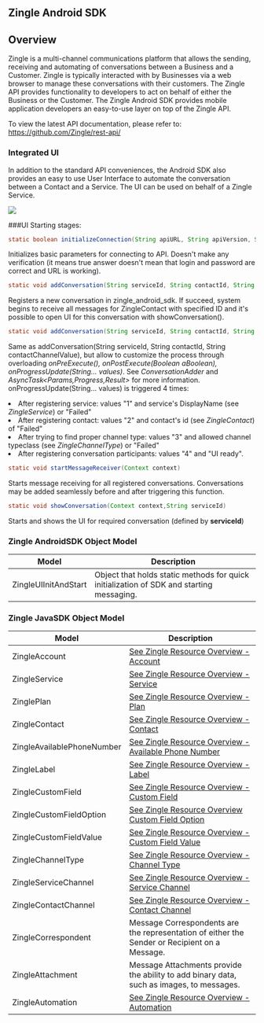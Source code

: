 ## Zingle Android SDK

## Overview

Zingle is a multi-channel communications platform that allows the sending, receiving and automating of conversations between a Business and a Customer.  Zingle is typically interacted with by Businesses via a web browser to manage these conversations with their customers.  The Zingle API provides functionality to developers to act on behalf of either the Business or the Customer.  The Zingle Android SDK provides mobile application developers an easy-to-use layer on top of the Zingle API.

To view the latest API documentation, please refer to: https://github.com/Zingle/rest-api/

### Integrated UI

In addition to the standard API conveniences, the Android SDK also provides an easy to use User Interface to automate the conversation between a Contact and a Service.  The UI can be used on behalf of a Zingle Service.

![](https://github.com/Zingle/android-sdk/blob/master/docs/resources/EmulScreenshot.tiff)

###UI Starting stages:
```java
static boolean initializeConnection(String apiURL, String apiVersion, String token, String password);
```
Initializes basic parameters for connecting to API. Doesn't make any verification (it means true answer doesn't mean that login and password are correct and URL is working).

```java
static void addConversation(String serviceId, String contactId, String contactChannelValue);
```
Registers a new conversation in zingle_android_sdk. If succeed, system begins to receive all messages for ZingleContact with specified ID
and it's possible to open UI for this conversation with showConversation().

```java
static void addConversation(String serviceId, String contactId, String contactChannelValue, ConversationAdderBase ca)
```
Same as addConversation(String serviceId, String contactId, String contactChannelValue), but allow to customize the process
through overloading <i>onPreExecute(), onPostExecute(Boolean aBoolean), onProgressUpdate(String... values)</i>.
See <i>ConversationAdder</i> and <i>AsyncTask<Params,Progress,Result></i> for more information.
<br>
onProgressUpdate(String... values) is triggered 4 times:<br>
<bl>
<li>After registering service: values "1" and service's DisplayName (see <i>ZingleService</i>) or "Failed"</li>
<li>After registering contact: values "2" and contact's id (see <i>ZingleContact</i>) of "Failed"</li>
<li>After trying to find proper channel type: values "3" and allowed channel typeclass (see <i>ZingleChannelType</i>) or "Failed"</li>
<li>After registering conversation participants: values "4" and "UI ready".</li>
</bl>

```java
static void startMessageReceiver(Context context)
```
Starts message receiving for all registered conversations. Conversations may be added seamlessly before and after triggering this function.

```java
static void showConversation(Context context,String serviceId)
```
Starts and shows the UI for required conversation (defined by <b>serviceId</b>)

### Zingle AndroidSDK Object Model

Model | Description
--- | ---
ZingleUIInitAndStart | Object that holds static methods for quick initialization of SDK and starting messaging.

### Zingle JavaSDK Object Model

Model | Description
--- | ---
ZingleAccount | [See Zingle Resource Overview - Account](https://github.com/Zingle/rest-api/blob/master/resource_overview.md#account)
ZingleService | [See Zingle Resource Overview - Service](https://github.com/Zingle/rest-api/blob/master/resource_overview.md#service)
ZinglePlan | [See Zingle Resource Overview - Plan](https://github.com/Zingle/rest-api/blob/master/resource_overview.md#plan)
ZingleContact | [See Zingle Resource Overview - Contact](https://github.com/Zingle/rest-api/blob/master/resource_overview.md#contact)
ZingleAvailablePhoneNumber | [See Zingle Resource Overview - Available Phone Number](https://github.com/Zingle/rest-api/blob/master/resource_overview.md#available-phone-number)
ZingleLabel | [See Zingle Resource Overview - Label](https://github.com/Zingle/rest-api/blob/master/resource_overview.md#label)
ZingleCustomField | [See Zingle Resource Overview - Custom Field](https://github.com/Zingle/rest-api/blob/master/resource_overview.md#custom-field)
ZingleCustomFieldOption | [See Zingle Resource Overview Custom Field Option](https://github.com/Zingle/rest-api/blob/master/resource_overview.md#custom-field-option)
ZingleCustomFieldValue | [See Zingle Resource Overview - Custom Field Value](https://github.com/Zingle/rest-api/blob/master/resource_overview.md#custom-field-value)
ZingleChannelType | [See Zingle Resource Overview - Channel Type](https://github.com/Zingle/rest-api/blob/master/resource_overview.md#channel-type)
ZingleServiceChannel | [See Zingle Resource Overview  - Service Channel](https://github.com/Zingle/rest-api/blob/master/resource_overview.md#service-channel)
ZingleContactChannel | [See Zingle Resource Overview - Contact Channel](https://github.com/Zingle/rest-api/blob/master/resource_overview.md#contact-channel)
ZingleCorrespondent | Message Correspondents are the representation of either the Sender or Recipient on a Message.
ZingleAttachment | Message Attachments provide the ability to add binary data, such as images, to messages.
ZingleAutomation | [See Zingle Resource Overview - Automation](https://github.com/Zingle/rest-api/blob/master/resource_overview.md#automation)

